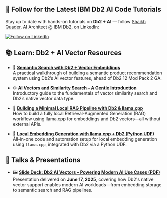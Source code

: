 ## 📘 Follow for the Latest IBM Db2 AI Code Tutorials

Stay up to date with hands-on tutorials on **Db2 + AI** — follow [Shaikh Quader](https://www.linkedin.com/in/shaikhquader/), AI Architect @ IBM Db2, on LinkedIn:

<a href="https://www.linkedin.com/comm/mynetwork/discovery-see-all?usecase=PEOPLE_FOLLOWS&followMember=shaikhquader" target="_blank">
  <img src="https://img.shields.io/badge/Follow%20on-LinkedIn-0A66C2?style=for-the-badge&logo=linkedin&logoColor=white" alt="Follow on LinkedIn">
</a>

## 📚 Learn: Db2 + AI Vector Resources

- 📘 **[Semantic Search with Db2 + Vector Embeddings](https://community.ibm.com/community/user/blogs/shaikh-quader/2025/04/15/beyond-sql-vector-search)**  
  A practical walkthrough of building a semantic product recommendation system using Db2’s AI vector features, ahead of Db2 12 Mod Pack 2 GA.

- ⚙️ **[AI Vectors and Similarity Search – A Gentle Introduction](https://community.ibm.com/community/user/blogs/shaikh-quader/2025/03/19/vectors-intro)**  
  Introductory guide to the fundamentals of vector similarity search and Db2’s native vector data type.

- 🧰 **[Building a Minimal Local RAG Pipeline with Db2 & llama.cpp](https://github.com/shaikhq/rag-db2-llamacpp)**  
  How to build a fully local Retrieval-Augmented Generation (RAG) workflow using llama.cpp for embeddings and Db2 vectors—all without external APIs.

- 📄 **[Local Embedding Generation with llama.cpp + Db2 (Python UDF)](https://github.com/IBM/db2-samples/tree/master/ai-vectors/embedding)**  
  All-in-one code and automation setup for local embedding generation using `llama.cpp`, integrated with Db2 via a Python UDF.

## 🎤 Talks & Presentations

- 🖼️ **[Slide Deck: Db2 AI Vectors – Powering Modern AI Use Cases (PDF)](https://github.com/shaikhq/db2ai/raw/main/AI%20Vectors%20-%20Shaikh%20Quader.pdf)**  
  Presentation delivered on **June 17, 2025**, covering how Db2's native vector support enables modern AI workloads—from embedding storage to semantic search and RAG pipelines.
